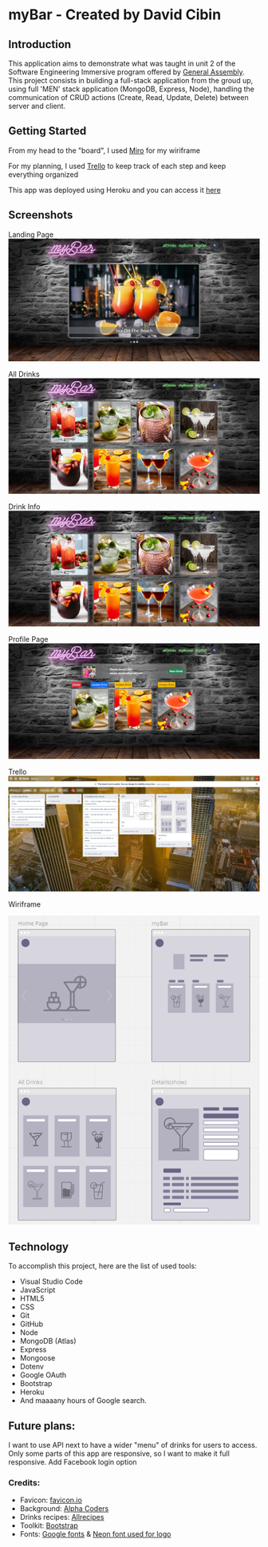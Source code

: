 # myBar - Created by David Cibin

## Introduction

This application aims to demonstrate what was taught in unit 2 of the Software Engineering Immersive program offered by [General Assembly](https://www.generalassemb.ly). This project consists in building a full-stack application from the groud up, using full 'MEN' stack application (MongoDB, Express, Node), handling the communication of CRUD actions (Create, Read, Update, Delete) between server and client.

## Getting Started

From my head to the "board", I used [Miro](https://miro.com/app/board/o9J_lNajHwA=/) for my wiriframe

For my planning, I used [Trello](https://trello.com/b/VAZFgOAG/mybar) to keep track of each step  and keep everything organized 

This app was deployed using Heroku and you can access it [here](mybooze.herokuapp.com)

## Screenshots
 
Landing Page
![myBar - landing page screenshot](public/images/landing-page.jpg)

All Drinks
![myBar - all drinks page screenshot](public/images/all-drinks.png)

Drink Info
![myBar - show page screenshot](public/images/all-drinks.png)

Profile Page
![myBar - profile(aka myBooze) page screenshot](public/images/myBar.png)

Trello
![myBar - trello screenshot](public/images/trello.png)

Wiriframe

![myBar - wiriframe screenshot](public/images/Wireframe.png)

## Technology
 
To accomplish this project, here are the list of used tools:
* Visual Studio Code
* JavaScript
* HTML5
* CSS
* Git
* GitHub
* Node
* MongoDB (Atlas)
* Express
* Mongoose
* Dotenv
* Google OAuth
* Bootstrap
* Heroku
* And maaaany hours of Google search.

## Future plans:

I want to use API next to have a wider "menu" of drinks for users to access.
Only some parts of this app are responsive, so I want to make it full responsive.
Add Facebook login option

### Credits:

* Favicon: [favicon.io](https://favicon.io/)
* Background: [Alpha Coders](https://wall.alphacoders.com/)
* Drinks recipes: [Allrecipes](https://www.allrecipes.com/)
* Toolkit: [Bootstrap](https://getbootstrap.com/)
* Fonts: [Google fonts](https://fonts.google.com/) & [Neon font used for logo](https://www.mansgreback.com/)
